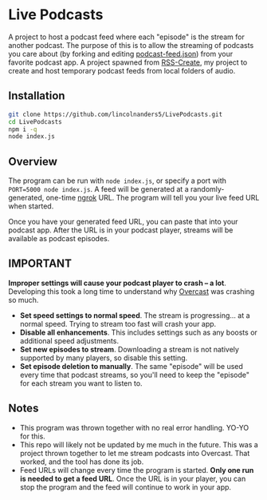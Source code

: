 # Live Podcasts
A project to host a podcast feed where each "episode" is the stream for another podcast.
The purpose of this is to allow the streaming of podcasts you care about (by forking and editing [podcast-feed.json]()) from your favorite podcast app.
A project spawned from [RSS-Create](https://github.com/lincolnanders5/RSS-Create.git), my project to create and host temporary podcast feeds from local folders of audio.

## Installation
```bash
git clone https://github.com/lincolnanders5/LivePodcasts.git
cd LivePodcasts
npm i -q
node index.js
```

## Overview
The program can be run with `node index.js`, or specify a port with `PORT=5000 node index.js`.
A feed will be generated at a randomly-generated, one-time [ngrok](https://ngrok.com) URL.
The program will tell you your live feed URL when started.

Once you have your generated feed URL, you can paste that into your podcast app.
After the URL is in your podcast player, streams will be available as podcast episodes.

## IMPORTANT
**Improper settings will cause your podcast player to crash – a lot**. Developing this took a long time to understand why [Overcast](https://overcast.fm) was crashing so much.

- **Set speed settings to normal speed**. The stream is progressing... at a normal speed. Trying to stream too fast will crash your app.
- **Disable all enhancements**. This includes settings such as any boosts or additional speed adjustments.
- **Set new episodes to stream**. Downloading a stream is not natively supported by many players, so disable this setting.
- **Set episode deletion to manually**. The same "episode" will be used every time that podcast streams, so you'll need to keep the "episode" for each stream you want to listen to.

## Notes
- This program was thrown together with no real error handling. YO-YO for this.
- This repo will likely not be updated by me much in the future.
This was a project thrown together to let me stream podcasts into Overcast.
That worked, and the tool has done its job.
- Feed URLs will change every time the program is started. **Only one run is needed to get a feed URL**. Once the URL is in your player, you can stop the program and the feed will continue to work in your app.
